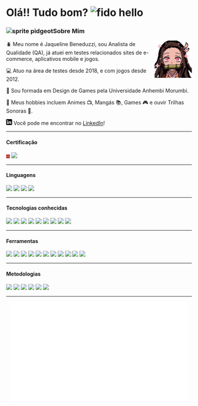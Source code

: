 # Olá!! Tudo bom? ![][1.1]

### ![][3.1]Sobre Mim

<!-- Image aligned to the right -->
<img align="right" width="20%" src="assets/nezuko2.gif"/>

<p> 🪲 Meu nome é Jaqueline Beneduzzi, sou Analista de Qualidade (QA), já atuei em testes relacionados sites de e-commerce, aplicativos mobile e jogos.</p>
<p> 💻 Atuo na área de testes desde 2018, e com jogos desde 2012.</p>
<p> 🎲 Sou formada em Design de Games pela Universidade Anhembi Morumbi. </p>
<p> 💜 Meus hobbies incluem Animes 📺, Mangás 📚, Games 🎮 e ouvir Trilhas Sonoras 🎼.</p>

[![LinkedIn][1.2]][1] Você pode me encontrar no [LinkedIn][1]!

---

#### Certificação

<img width="2%" src="assets/bstqb_logo.jpeg"/> [![](https://img.shields.io/badge/CTFL-lightgray?style=flat&color=545454)][2]

---

#### Linguagens

![](https://img.shields.io/badge/Python-lightgray?style=flat&logo=python&logoColor=3776AB&color=545454&labelColor=cecece)
![](https://img.shields.io/badge/Java-lightgray?style=flat&color=545454)
![](https://img.shields.io/badge/JavaScript-lightgray?style=flat&logo=javascript&logoColor=F7DF1E&color=545454&labelColor=cecece)
![](https://img.shields.io/badge/MySQL-lightgray?style=flat&logo=mysql&logoColor=4479A1&color=545454&labelColor=cecece)

---

#### Tecnologias conhecidas

![](https://img.shields.io/badge/Robot_Framework-Python-lightgray?style=flat&logo=robotframework&logoColor=000000&color=1b74a0)
![](https://img.shields.io/badge/Selenium-Python_&_Java-lightgray?style=flat&logo=selenium&logoColor=43B02A&color=1b74a0)
![](https://img.shields.io/badge/Appium-Python_&_Java-lightgray?style=flat&color=1b74a0)
![](https://img.shields.io/badge/Pytest-Python-lightgray?style=flat&logo=pytest&logoColor=0A9EDC&color=1b74a0)
![](https://img.shields.io/badge/Behave-Python-lightgray?style=flat&color=1b74a0)
![](https://img.shields.io/badge/JUnit5-Java-lightgray?style=flat&logo=JUnit5&logoColor=25A162&color=1b74a0)
![](https://img.shields.io/badge/REST|assured-Java-lightgray?style=flat&color=1b74a0)
![](https://img.shields.io/badge/Cucumber-Java-lightgray?style=flat&logo=cucumber&logoColor=23D96C&color=1b74a0)
![](https://img.shields.io/badge/Cypress-JavaScript-lightgray?style=flat&logo=cypress&logoColor=69D3A7&color=1b74a0)

---

#### Ferramentas

![](https://img.shields.io/badge/Selenium-lightgray?style=flat&logo=selenium&logoColor=43B02A&color=545454&labelColor=cecece)
![](https://img.shields.io/badge/Jira-lightgray?style=flat&logo=jira&logoColor=0052CC&color=545454&labelColor=cecece)
![](https://img.shields.io/badge/Trello-lightgray?style=flat&logo=trello&logoColor=0052CC&color=545454&labelColor=cecece)
![](https://img.shields.io/badge/GitHub-lightgray?style=flat&logo=github&logoColor=181717&color=545454&labelColor=cecece)
![](https://img.shields.io/badge/GitLab-lightgray?style=flat&logo=gitlab&logoColor=FCA121&color=545454&labelColor=cecece)
![](https://img.shields.io/badge/Bitbucket-lightgray?style=flat&logo=bitbucket&logoColor=0052CC&color=545454&labelColor=cecece)
![](https://img.shields.io/badge/IntelliJ-lightgray?style=flat&logo=intellij-idea&logoColor=000000&color=545454&labelColor=cecece)
![](https://img.shields.io/badge/PyCharm-lightgray?style=flat&logo=pycharm&logoColor=000000&color=545454&labelColor=cecece)
![](https://img.shields.io/badge/Postman-lightgray?style=flat&logo=postman&logoColor=FF6C37&color=545454&labelColor=cecece)
![](https://img.shields.io/badge/Figma-lightgray?style=flat&logo=figma&logoColor=F24E1E&color=545454&labelColor=cecece)
![](https://img.shields.io/badge/Miro-lightgray?style=flat&logo=miro&logoColor=050038&color=545454&labelColor=cecece)

---

#### Metodologias

![](https://img.shields.io/badge/Scrum-lightgray?style=flat&color=545454)
![](https://img.shields.io/badge/Kanban-lightgray?style=flat&color=545454)
![](https://img.shields.io/badge/Gherkin-lightgray?style=flat&color=545454)
![](https://img.shields.io/badge/BDD-lightgray?style=flat&color=545454)
![](https://img.shields.io/badge/Black_Box_Testing-lightgray?style=flat&color=545454)
![](https://img.shields.io/badge/White_Box_Testing-lightgray?style=flat&color=545454)

---

<div align="center">
<img src="assets/thatsallfolks.gif"/>
</div>


<!-- gifs -->
[1.1]: assets/Fido.gif (fido hello)
[2.1]: assets/nezuko2.gif (nezuko gif)
[3.1]: assets/pidgeot-mega.webp (sprite pidgeot)

<!-- ícones -->
[1.2]: assets/linkedin.png (linkedin icon)
[1.3]: assets/bstqb_logo.jpeg (logo bstqb)

<!-- links -->
[1]: https://www.linkedin.com/in/jaqueline-beneduzzi (my linkedin)
[2]: https://bcr.bstqb.org.br/cert?field_certificado_numero_value=+21-CTFL-11367-BR&field_certificado_nome_value= (certificado ctfl)
